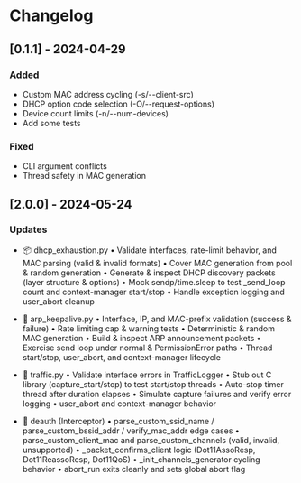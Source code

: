 # Changelog

## [0.1.1] - 2024-04-29
### Added
- Custom MAC address cycling (-s/--client-src)
- DHCP option code selection (-O/--request-options)
- Device count limits (-n/--num-devices)
- Add some tests

### Fixed
- CLI argument conflicts
- Thread safety in MAC generation


## [2.0.0] - 2024-05-24
### Updates
- 📦 dhcp_exhaustion.py
  • Validate interfaces, rate-limit behavior, and MAC parsing (valid & invalid formats)
  • Cover MAC generation from pool & random generation
  • Generate & inspect DHCP discovery packets (layer structure & options)
  • Mock sendp/time.sleep to test _send_loop count and context-manager start/stop
  • Handle exception logging and user_abort cleanup

- 🔄 arp_keepalive.py
  • Interface, IP, and MAC-prefix validation (success & failure)
  • Rate limiting cap & warning tests
  • Deterministic & random MAC generation
  • Build & inspect ARP announcement packets
  • Exercise send loop under normal & PermissionError paths
  • Thread start/stop, user_abort, and context-manager lifecycle

- 🐍 traffic.py
  • Validate interface errors in TrafficLogger
  • Stub out C library (capture_start/stop) to test start/stop threads
  • Auto-stop timer thread after duration elapses
  • Simulate capture failures and verify error logging
  • user_abort and context-manager behavior

- 🔐 deauth (Interceptor)
  • parse_custom_ssid_name / parse_custom_bssid_addr / verify_mac_addr edge cases
  • parse_custom_client_mac and parse_custom_channels (valid, invalid, unsupported)
  • _packet_confirms_client logic (Dot11AssoResp, Dot11ReassoResp, Dot11QoS)
  • _init_channels_generator cycling behavior
  • abort_run exits cleanly and sets global abort flag
